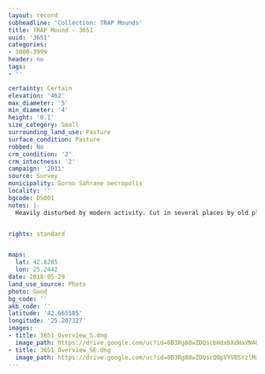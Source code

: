 ```yaml
---
layout: record
subheadline: 'Collection: TRAP Mounds'
title: TRAP Mound - 3651
uuid: '3651'
categories:
- 3000-3999
header: no
tags:
- ''

certainty: Certain
elevation: '462'
max_diameter: '5'
min_diameter: '4'
height: '0.1'
size_category: Small
surrounding_land_use: Pasture
surface_condition: Pasture
robbed: No
crm_condition: '2'
crm_intactness: '2'
campaign: '2011'
source: Survey
municipality: Gorno Sahrane necropolis
locality: ''
bgcode: DS001
notes: |-
  Heavily disturbed by modern activity. Cut in several places by old ploughing stoney surface, thin vegetation. No visible robbers trenches.


rights: standard


maps:
  lat: 42.6285
  lon: 25.2442
date: 2018-05-29
land_use_source: Photo
photo: Good
bg_code: ''
akb_code: ''
latitude: '42.665585'
longitude: '25.207327'
images:
- title: 3651_Overview_S.dng
  image_path: https://drive.google.com/uc?id=0B3Rg88wZDQscbHdxbXdHaVN4Q1E
- title: 3651_Overview_SE.dng
  image_path: https://drive.google.com/uc?id=0B3Rg88wZDQscQ0pVYVBSYzlMaVU
---
```


